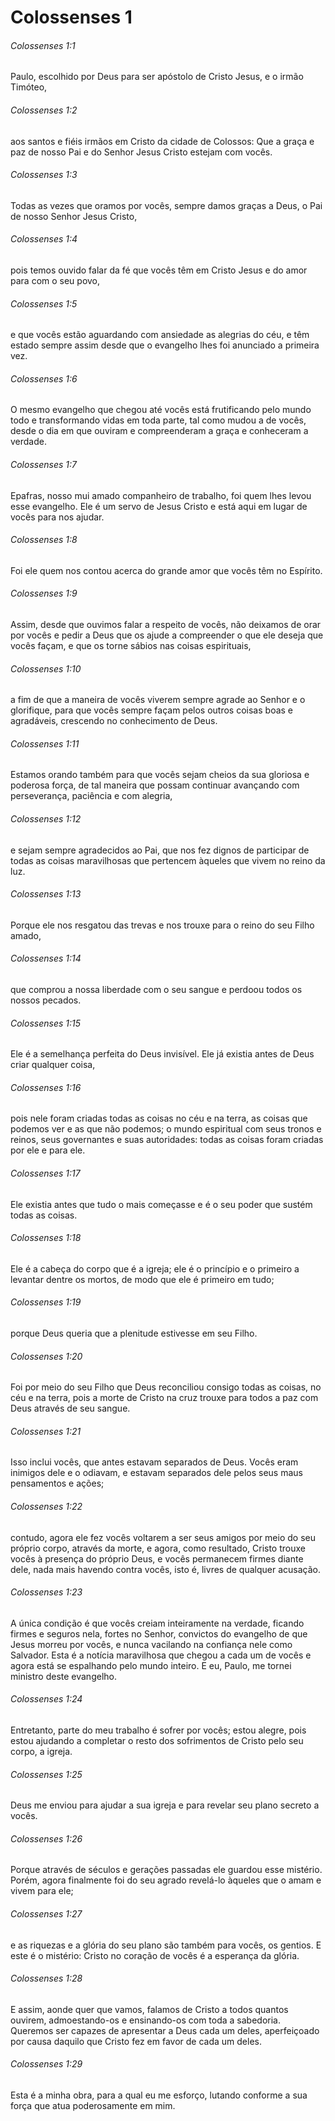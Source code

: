 # Colossenses 1

###### Colossenses 1:1

Paulo, escolhido por Deus para ser apóstolo de Cristo Jesus, e o irmão Timóteo,

###### Colossenses 1:2

aos santos e fiéis irmãos em Cristo da cidade de Colossos: Que a graça e paz de nosso Pai e do Senhor Jesus Cristo estejam com vocês.

###### Colossenses 1:3

Todas as vezes que oramos por vocês, sempre damos graças a Deus, o Pai de nosso Senhor Jesus Cristo,

###### Colossenses 1:4

pois temos ouvido falar da fé que vocês têm em Cristo Jesus e do amor para com o seu povo,

###### Colossenses 1:5

e que vocês estão aguardando com ansiedade as alegrias do céu, e têm estado sempre assim desde que o evangelho lhes foi anunciado a primeira vez.

###### Colossenses 1:6

O mesmo evangelho que chegou até vocês está frutificando pelo mundo todo e transformando vidas em toda parte, tal como mudou a de vocês, desde o dia em que ouviram e compreenderam a graça e conheceram a verdade.

###### Colossenses 1:7

Epafras, nosso mui amado companheiro de trabalho, foi quem lhes levou esse evangelho. Ele é um servo de Jesus Cristo e está aqui em lugar de vocês para nos ajudar.

###### Colossenses 1:8

Foi ele quem nos contou acerca do grande amor que vocês têm no Espírito.

###### Colossenses 1:9

Assim, desde que ouvimos falar a respeito de vocês, não deixamos de orar por vocês e pedir a Deus que os ajude a compreender o que ele deseja que vocês façam, e que os torne sábios nas coisas espirituais,

###### Colossenses 1:10

a fim de que a maneira de vocês viverem sempre agrade ao Senhor e o glorifique, para que vocês sempre façam pelos outros coisas boas e agradáveis, crescendo no conhecimento de Deus.

###### Colossenses 1:11

Estamos orando também para que vocês sejam cheios da sua gloriosa e poderosa força, de tal maneira que possam continuar avançando com perseverança, paciência e com alegria,

###### Colossenses 1:12

e sejam sempre agradecidos ao Pai, que nos fez dignos de participar de todas as coisas maravilhosas que pertencem àqueles que vivem no reino da luz.

###### Colossenses 1:13

Porque ele nos resgatou das trevas e nos trouxe para o reino do seu Filho amado,

###### Colossenses 1:14

que comprou a nossa liberdade com o seu sangue e perdoou todos os nossos pecados.

###### Colossenses 1:15

Ele é a semelhança perfeita do Deus invisível. Ele já existia antes de Deus criar qualquer coisa,

###### Colossenses 1:16

pois nele foram criadas todas as coisas no céu e na terra, as coisas que podemos ver e as que não podemos; o mundo espiritual com seus tronos e reinos, seus governantes e suas autoridades: todas as coisas foram criadas por ele e para ele.

###### Colossenses 1:17

Ele existia antes que tudo o mais começasse e é o seu poder que sustém todas as coisas.

###### Colossenses 1:18

Ele é a cabeça do corpo que é a igreja; ele é o princípio e o primeiro a levantar dentre os mortos, de modo que ele é primeiro em tudo;

###### Colossenses 1:19

porque Deus queria que a plenitude estivesse em seu Filho.

###### Colossenses 1:20

Foi por meio do seu Filho que Deus reconciliou consigo todas as coisas, no céu e na terra, pois a morte de Cristo na cruz trouxe para todos a paz com Deus através de seu sangue.

###### Colossenses 1:21

Isso inclui vocês, que antes estavam separados de Deus. Vocês eram inimigos dele e o odiavam, e estavam separados dele pelos seus maus pensamentos e ações;

###### Colossenses 1:22

contudo, agora ele fez vocês voltarem a ser seus amigos por meio do seu próprio corpo, através da morte, e agora, como resultado, Cristo trouxe vocês à presença do próprio Deus, e vocês permanecem firmes diante dele, nada mais havendo contra vocês, isto é, livres de qualquer acusação.

###### Colossenses 1:23

A única condição é que vocês creiam inteiramente na verdade, ficando firmes e seguros nela, fortes no Senhor, convictos do evangelho de que Jesus morreu por vocês, e nunca vacilando na confiança nele como Salvador. Esta é a notícia maravilhosa que chegou a cada um de vocês e agora está se espalhando pelo mundo inteiro. E eu, Paulo, me tornei ministro deste evangelho.

###### Colossenses 1:24

Entretanto, parte do meu trabalho é sofrer por vocês; estou alegre, pois estou ajudando a completar o resto dos sofrimentos de Cristo pelo seu corpo, a igreja.

###### Colossenses 1:25

Deus me enviou para ajudar a sua igreja e para revelar seu plano secreto a vocês.

###### Colossenses 1:26

Porque através de séculos e gerações passadas ele guardou esse mistério. Porém, agora finalmente foi do seu agrado revelá-lo àqueles que o amam e vivem para ele;

###### Colossenses 1:27

e as riquezas e a glória do seu plano são também para vocês, os gentios. E este é o mistério: Cristo no coração de vocês é a esperança da glória.

###### Colossenses 1:28

E assim, aonde quer que vamos, falamos de Cristo a todos quantos ouvirem, admoestando-os e ensinando-os com toda a sabedoria. Queremos ser capazes de apresentar a Deus cada um deles, aperfeiçoado por causa daquilo que Cristo fez em favor de cada um deles.

###### Colossenses 1:29

Esta é a minha obra, para a qual eu me esforço, lutando conforme a sua força que atua poderosamente em mim.

